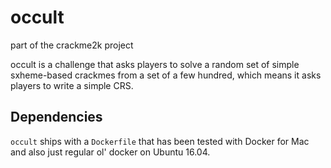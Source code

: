 # occult

part of the crackme2k project

occult is a challenge that asks players to solve a random set of simple sxheme-based
crackmes from a set of a few hundred, which means it asks players to write a
simple CRS.

## Dependencies

`occult` ships with a `Dockerfile` that has been tested with Docker for Mac and
also just regular ol' docker on Ubuntu 16.04.
